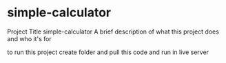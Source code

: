 # simple-calculator


Project Title
simple-calculator
A brief description of what this project does and who it's for

to run this project create folder and pull this code and run in live server
